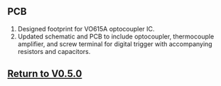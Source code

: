 ## PCB
1. Designed footprint for VO615A optocoupler IC.
2. Updated schematic and PCB to include optocoupler, thermocouple amplifier, and screw terminal for digital trigger with accompanying resistors and capacitors.


## [Return to V0.5.0](https://github.com/ARTS-Laboratory/Smart-Penetrometer-with-Edge-Computing-and-Intelligent-Embedded-Systems/edit/main/V0/V0.5/V0.5.0/README.md)










